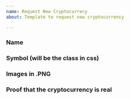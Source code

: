 ```yaml
---
name: Request New Cryptocurrecy
about: Template to request new cryptocurrency

---
```


### Name

<!--- name of cryptocurrency - e.g Bitcoin -->

### Symbol (will be the class in css)

<!--- symbol of cryptocurrency - e.g btc-->

### Images in .PNG

<!--- 16x16 -->
<!--- 32x32-->
<!--- 64x64 -->
<!--- 128x128 -->

### Proof that the cryptocurrency is real

<!--- Website where we can find information about it - e.g coinmarketcap, coingecko, exchanges -->
